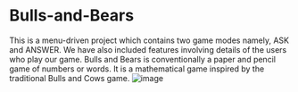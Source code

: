 # Bulls-and-Bears

This is a menu-driven project which contains two game modes namely, ASK and ANSWER.
We have also included features involving details of the users who play our game.
Bulls and Bears is conventionally a paper and pencil game of numbers or words. 
It is a mathematical game inspired by the traditional Bulls and Cows game.
![image](https://user-images.githubusercontent.com/84798030/182114388-ec7e950e-2d02-493f-be16-5451886c23da.png)
